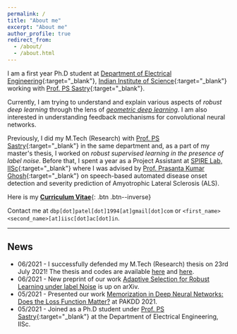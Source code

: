 ```yaml
---
permalink: /
title: "About me"
excerpt: "About me"
author_profile: true
redirect_from: 
  - /about/
  - /about.html
---
```


I am a first year Ph.D student at [Department of Electrical Engineering](http://www.ee.iisc.ac.in){:target="_blank"}, [Indian Institute of Science](https://iisc.ac.in/){:target="_blank"} working with [Prof. PS Sastry](http://www.ee.iisc.ac.in/faculty/sastry/index.php){:target="_blank"}.

Currently, I am trying to understand and explain various aspects of _robust deep learning_ through the lens of _[geometric deep learning](https://geometricdeeplearning.com)_. I am also interested in understanding feedback mechanisms for convolutional neural networks.

Previously, I did my M.Tech (Research) with [Prof. PS Sastry](http://www.ee.iisc.ac.in/faculty/sastry/index.php){:target="_blank"} in the same department and, as a part of my master's thesis, I worked on _robust supervised learning in the presence of label noise_. Before that, I spent a year as a Project Assistant at [SPIRE Lab, IISc](https://spire.ee.iisc.ac.in/spire/index.php){:target="_blank"} where I was advised by [Prof. Prasanta Kumar Ghosh](http://www.ee.iisc.ac.in/new/people/faculty/prasantg/){:target="_blank"} on speech-based automated disease onset detection and severity prediction of Amyotrophic Lateral Sclerosis (ALS).

Here is my [__Curriculum Vitae__](\files\deep-patel-cv.pdf){: .btn .btn--inverse}

Contact me at `dbp[dot]patel[dot]1994[at]gmail[dot]com` or `<first_name><second_name>[at]iisc[dot]ac[dot]in`.


----------------------------------------------------------------------------------------------------

News
---
* 06/2021 - I successfully defended my M.Tech (Research) thesis on 23rd July 2021! The thesis and codes are available [here](https://dbp1994.github.io/files/deep-patel-iisc-masters-thesis.pdf) and [here](https://github.com/dbp1994/masters_thesis_codes).
* 06/2021 - New preprint of our work [Adaptive Selection for Robust Learning under label Noise](https://arxiv.org/abs/2106.15292) is up on arXiv.
* 05/2021 - Presented our work [Memorization in Deep Neural Networks: Does the Loss Function Matter?](https://link.springer.com/chapter/10.1007/978-3-030-75765-6_11) at PAKDD 2021.
* 05/2021 - Joined as a Ph.D student under [Prof. PS Sastry](http://www.ee.iisc.ac.in/faculty/sastry/index.php){:target="_blank"} at the Department of Electrical Engineering, IISc.
